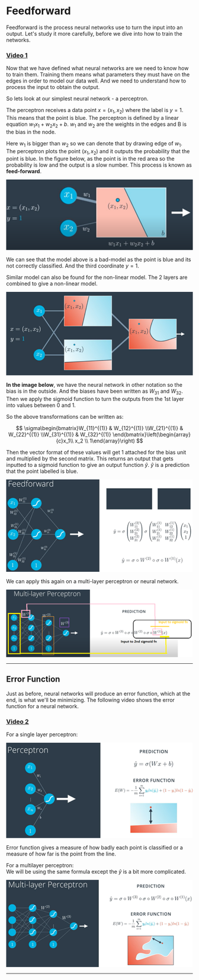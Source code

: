 # Feedforward
Feedforward is the process neural networks use to turn the input into an output. Let's study it more carefully, before we dive into how to train the networks.

### [Video 1](https://youtu.be/hVCuvMGOfyY)

Now that we have defined what neural networks are we need to know how to train them. Training them means what parameters they must have on the edges in order to model our data well. And we need to understand how to process the input to obtain the output. 

So lets look at our simplest neural network - a perceptron.

The perceptron receives a data point $x = (x_1, x_2)$ where the label is $y = 1$. This means that the point is blue. 
The perceptron is defined by a linear equation $w_1x_1 + w_2x_2 + b$.  $w_1$ and $w_2$ are the weights in the edges and B is the bias in the node.

Here $w_1$ is bigger than $w_2$ so we can denote that by drawing edge of $w_1$. The perceptron plots the point $(x_1, x_2)$ and it outputs the probability that the point is blue. In the figure below, as the point is in the red area so the probability is low and the output is a slow number. This process is known as __feed-forward__.

 ![](images/84.PNG)

We can see that the model above is a bad-model as the point is blue and its not correctly classified. And the third coordinate $y=1$.

Similar model can also be found for the non-linear model. The 2 layers are combined to give a non-linear model.

![](images/85.PNG)



__In the image below__, we have the neural network in other notation so the bias is in the outside. And the biases have been written as $W_{31}$ and $W_{32}$. Then we apply the sigmoid function to turn the outputs from the 1st layer into values between 0 and 1.

So the above transformations can be written as:

$$ \sigma\begin{bmatrix}W_{11}^{(1)} & W_{12}^{(1)} \\W_{21}^{(1)} & W_{22}^{(1)} \\W_{31}^{(1)} & W_{32}^{(1)} \end{bmatrix}\left(\begin{array}{c}x_1\\ x_2 \\ 1\end{array}\right) $$

Then the vector format of these values will get 1 attached for the bias unit and multiplied by the second matrix. This returns an output that gets inputted to a sigmoid function to give an output function $\hat{y}$. $\hat{y}$ is a prediction that the point labelled is blue.

![](images/86.PNG)

We can apply this again on a multi-layer perceptron or neural network. 

![](images/87.PNG)

***

## Error Function
Just as before, neural networks will produce an error function, which at the end, is what we'll be minimizing. The following video shows the error function for a neural network.

### [Video 2](https://youtu.be/SC1wEW7TtKs)

For a single layer perceptron:

![](images/88.PNG)

Error function gives a measure of how badly each point is classified or a measure of how far is the point from the line.

For a multilayer perceptron:  
We will be using the same formula except the $\hat{y}$ is a bit more complicated.

![](images/89.PNG)

***

